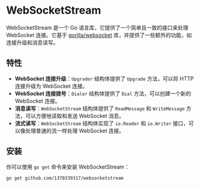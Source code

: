 # WebSocketStream

WebSocketStream 是一个 Go 语言库，它提供了一个简单且一致的接口来处理 WebSocket 连接。它基于 [gorilla/websocket](https://github.com/gorilla/websocket) 库，并提供了一些额外的功能，如连接升级和消息读写。

## 特性

- **WebSocket 连接升级**：`Upgrader` 结构体提供了 `Upgrade` 方法，可以将 HTTP 连接升级为 WebSocket 连接。
- **WebSocket 连接拨号**：`Dialer` 结构体提供了 `Dial` 方法，可以创建一个新的 WebSocket 连接。
- **消息读写**：`WebSocketStream` 结构体提供了 `ReadMessage` 和 `WriteMessage` 方法，可以方便地读取和发送 WebSocket 消息。
- **流式读写**：`WebSocketStream` 结构体实现了 `io.Reader` 和 `io.Writer` 接口，可以像处理普通的流一样处理 WebSocket 连接。

## 安装

你可以使用 `go get` 命令来安装 WebSocketStream：

```bash
go get github.com/1370339317/websocketstream
